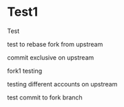 # Test1
Test

test to rebase fork from upstream

commit exclusive on upstream

fork1 testing 

testing different accounts on upstream


test commit to fork branch